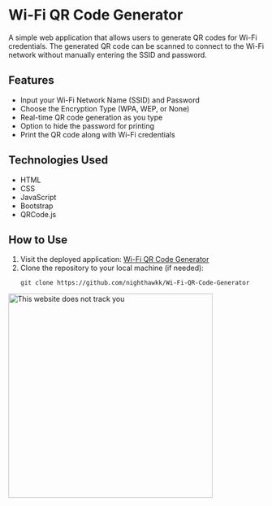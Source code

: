 # Wi-Fi QR Code Generator

A simple web application that allows users to generate QR codes for Wi-Fi credentials. The generated QR code can be scanned to connect to the Wi-Fi network without manually entering the SSID and password.

## Features

- Input your Wi-Fi Network Name (SSID) and Password
- Choose the Encryption Type (WPA, WEP, or None)
- Real-time QR code generation as you type
- Option to hide the password for printing
- Print the QR code along with Wi-Fi credentials

## Technologies Used

- HTML
- CSS
- JavaScript
- Bootstrap
- QRCode.js




## How to Use

1. Visit the deployed application: [Wi-Fi QR Code Generator](https://nighthawkk.github.io/Wi-Fi-QR-Code-Generator/)
2. Clone the repository to your local machine (if needed):
   ```
   git clone https://github.com/nighthawkk/Wi-Fi-QR-Code-Generator
   ```

<a href="https://thiswebsitedoesnottrackyou.com/">
   <img width="402" alt="This website does not track you" src="https://user-images.githubusercontent.com/4248167/184430158-849d4b2c-de43-483f-86fe-0743b23bc40c.png">
</a>

